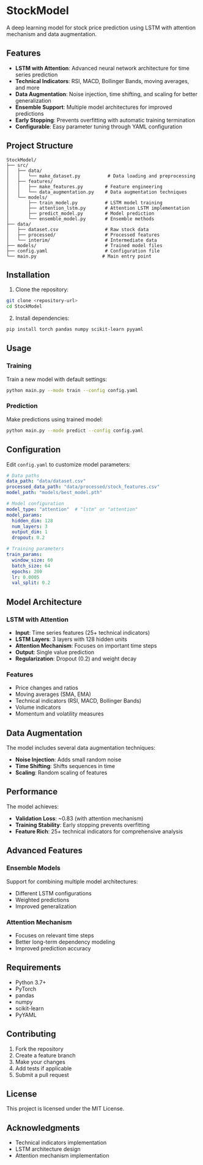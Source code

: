 # StockModel

A deep learning model for stock price prediction using LSTM with attention mechanism and data augmentation.

## Features

- **LSTM with Attention**: Advanced neural network architecture for time series prediction
- **Technical Indicators**: RSI, MACD, Bollinger Bands, moving averages, and more
- **Data Augmentation**: Noise injection, time shifting, and scaling for better generalization
- **Ensemble Support**: Multiple model architectures for improved predictions
- **Early Stopping**: Prevents overfitting with automatic training termination
- **Configurable**: Easy parameter tuning through YAML configuration

## Project Structure

```
StockModel/
├── src/
│   ├── data/
│   │   └── make_dataset.py          # Data loading and preprocessing
│   ├── features/
│   │   ├── make_features.py        # Feature engineering
│   │   └── data_augmentation.py    # Data augmentation techniques
│   └── models/
│       ├── train_model.py          # LSTM model training
│       ├── attention_lstm.py       # Attention LSTM implementation
│       ├── predict_model.py        # Model prediction
│       └── ensemble_model.py       # Ensemble methods
├── data/
│   ├── dataset.csv                 # Raw stock data
│   ├── processed/                  # Processed features
│   └── interim/                    # Intermediate data
├── models/                         # Trained model files
├── config.yaml                     # Configuration file
└── main.py                        # Main entry point
```

## Installation

1. Clone the repository:
```bash
git clone <repository-url>
cd StockModel
```

2. Install dependencies:
```bash
pip install torch pandas numpy scikit-learn pyyaml
```

## Usage

### Training

Train a new model with default settings:
```bash
python main.py --mode train --config config.yaml
```

### Prediction

Make predictions using trained model:
```bash
python main.py --mode predict --config config.yaml
```

## Configuration

Edit `config.yaml` to customize model parameters:

```yaml
# Data paths
data_path: "data/dataset.csv"
processed_data_path: "data/processed/stock_features.csv"
model_path: "models/best_model.pth"

# Model configuration
model_type: "attention"  # "lstm" or "attention"
model_params:
  hidden_dim: 128
  num_layers: 3
  output_dim: 1
  dropout: 0.2

# Training parameters
train_params:
  window_size: 60
  batch_size: 64
  epochs: 200
  lr: 0.0005
  val_split: 0.2
```

## Model Architecture

### LSTM with Attention
- **Input**: Time series features (25+ technical indicators)
- **LSTM Layers**: 3 layers with 128 hidden units
- **Attention Mechanism**: Focuses on important time steps
- **Output**: Single value prediction
- **Regularization**: Dropout (0.2) and weight decay

### Features
- Price changes and ratios
- Moving averages (SMA, EMA)
- Technical indicators (RSI, MACD, Bollinger Bands)
- Volume indicators
- Momentum and volatility measures

## Data Augmentation

The model includes several data augmentation techniques:
- **Noise Injection**: Adds small random noise
- **Time Shifting**: Shifts sequences in time
- **Scaling**: Random scaling of features

## Performance

The model achieves:
- **Validation Loss**: ~0.83 (with attention mechanism)
- **Training Stability**: Early stopping prevents overfitting
- **Feature Rich**: 25+ technical indicators for comprehensive analysis

## Advanced Features

### Ensemble Models
Support for combining multiple model architectures:
- Different LSTM configurations
- Weighted predictions
- Improved generalization

### Attention Mechanism
- Focuses on relevant time steps
- Better long-term dependency modeling
- Improved prediction accuracy

## Requirements

- Python 3.7+
- PyTorch
- pandas
- numpy
- scikit-learn
- PyYAML

## Contributing

1. Fork the repository
2. Create a feature branch
3. Make your changes
4. Add tests if applicable
5. Submit a pull request

## License

This project is licensed under the MIT License.

## Acknowledgments

- Technical indicators implementation
- LSTM architecture design
- Attention mechanism implementation

